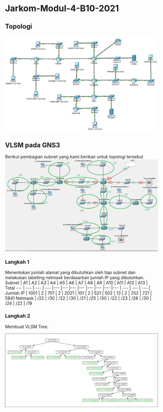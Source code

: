 # Jarkom-Modul-4-B10-2021
## Topologi
![Topologi](/assets/topologi.png)
## VLSM pada GNS3
Berikut pembagian subnet yang kami berikan untuk topologi tersebut
![Topologi VLSM](/assets/vlsm/vlsm.png)
### Langkah 1
Menentukan jumlah alamat yang dibutuhkan oleh tiap subnet dan melakukan labelling netmask berdasarkan jumlah IP yang dibutuhkan.
Subnet | A1 | A2 | A3 | A4 | A5 | A6 | A7 | A8 | A9 | A10 | A11 | A12 | A13 | Total
--- | --- | --- | --- |--- |--- |--- |--- |--- |--- |--- |--- | --- | --- | --- |
Jumlah IP | 1001 | 2 | 701 | 2 | 2021 | 101 | 2 | 521 | 502 | 13 | 2 | 252 | 721 | 5841
Netmask | /22 | /30 | /22 | /30 | /21 | /25 | /30 | /22 | /23 | /28 | /30 | /24 | /22 | /19
### Langkah 2
Membuat VLSM Tree.

![VLSM Tree](/assets/vlsm/VLSM_Tree.png)